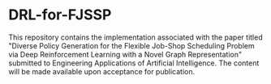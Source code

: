 # DRL-for-FJSSP

This repository contains the implementation associated with the paper titled "Diverse Policy Generation for the Flexible Job-Shop Scheduling Problem via Deep Reinforcement Learning with a Novel Graph Representation" submitted to Engineering Applications of Artificial Intelligence. The content will be made available upon acceptance for publication.
